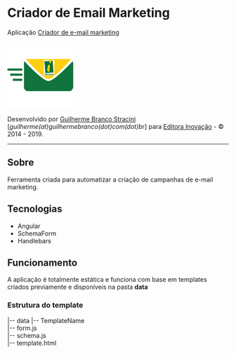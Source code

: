 # Criador  de Email Marketing

Aplicação [Criador de e-mail marketing](https:/www.canaldoartesanato.com.br)

![Criador de e-mail marketing](logo.png)

Desenvolvido por [Guilherme Branco Stracini](https://www.guilhermebranco.com.br) [*guilherme(at)guilhermebranco(dot)com(dot)br*] para [Editora Inovação](https://www.editorainovacao.com.br) - © 2014 - 2019. 

---

## Sobre

Ferramenta criada para automatizar a criação de campanhas de e-mail marketing.

## Tecnologias

- Angular
- SchemaForm
- Handlebars

## Funcionamento

A aplicação é totalmente estática e funciona com base em templates criados previamente e disponíveis na pasta **data**

### Estrutura do template

|-- data 
   |-- TemplateName   
      |-- form.js          
      |-- schema.js          
      |-- template.html
